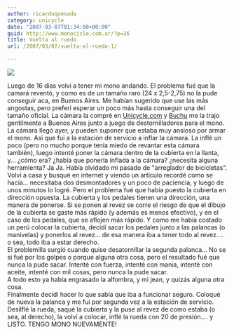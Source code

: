 ```yaml
---
author: ricardoquesada
category: unicycle
date: "2007-03-07T01:34:00+00:00"
guid: http://www.monociclo.com.ar/?p=26
title: Vuelta al ruedo
url: /2007/03/07/vuelta-al-ruedo-1/

---
```

![](/wp-content/uploads/2007/03/8cf44-inflador.jpg)  

Luego de 16 días volví a tener mi mono andando. El problema fué que la camará reventó, y como es de un tamaño raro (24 x 2,5-2,75) no la pude conseguir aca, en Buenos Aires. Me habían sugerido que use las más angostas, pero preferí esperar un poco más hasta conseguir una del tamaño oficial. La cámara la compré en [Unicycle.com](http://www.unicycle.com/) y [Buchu](http://www.buchu.com.ar/) me la trajo gentilmente a Buenos Aires junto a juego de destornilladores para el mono.  
La cámara llegó ayer, y pueden suponer que estaba muy ansioso por armar el mono. Asi que fui a la estación de servicio a inflar la cámara. La inflé un poco (pero no mucho porque tenía miedo de revantar esta cámara también), luego intenté poner la cámara dentro de la cubierta en la llanta, y... ¿cómo era? ¿había que ponerla inflada a la cámara? ¿necesita alguna herramienta? Ja Ja. Había olvidado mi pasado de "arreglador de bicicletas".  
Volví a casa y busqué en internet y viendo un artículo recordé como se hacía... necesitaba dos desmontadores y un poco de paciencia, y luego de unos minutos lo logré. Pero el problema fué que había puesto la cubierta en dirección opuesta. La cubierta y los pedales tienen una dirección, una manera de ponerse. Si se ponen al revez se corre el riesgo de que el dibujo de la cubierta se gaste más rápido (y además es menos efectivo), y en el caso de los pedales, que se aflojen más rápido. Y como me había costado un perú colocar la cubierta, decidí sacar los pedales junto a las palancas (o manivelas) y ponerlos al revez... de esa manera iba a tener todo al revez.... o sea, todo iba a estar derecho.  
El problemilla surgió cuando quise desatornillar la segunda palanca... No se si fué por los golpes o porque alguna otra cosa, pero el resultado fué que nunca la pude sacar. Intenté con fuerza, intenté con mania, intenté con aceite, intenté con mil cosas, pero nunca la pude sacar.  
A todo esto ya había engrasado la alfombra, y mi jean, y quizás alguna otra cosa.  
Finalmente decidi hacer lo que sabía que iba a funcionar seguro. Coloqué de nueva la palanca y me fuí por segunda vez a la estación de servicio. Desilflé la rueda, saqué la cubierta y la puse al revez de como estaba (o sea, al derecho), la volví a colocar, inflé la rueda con 20 de presión.... y LISTO. TENGO MONO NUEVAMENTE!
